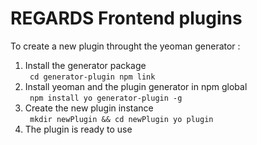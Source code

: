 REGARDS Frontend plugins
========================

To create a new plugin throught the yeoman generator :

1.	Install the generator package  
	<code> cd generator-plugin npm link</code>
2.	Install yeoman and the plugin generator in npm global  
	<code> npm install yo generator-plugin -g</code>
3.	Create the new plugin instance  
	<code> mkdir newPlugin && cd newPlugin yo plugin</code>
4.	The plugin is ready to use
